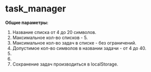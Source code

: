 # task_manager

<b>Общие параметры:</b>

1) Название списка от 4 до 20 символов.
2) Максимальное кол-во списков - 5.
3) Максимальное кол-во задач в списке - без ограничений.
4) Допустимое кол-во символов в названии задачи - от 4 до 40.
5)
6)
7) Сохранение задач производиться в localStorage.